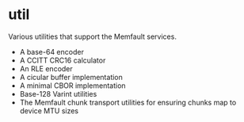 # util

Various utilities that support the Memfault services.

- A base-64 encoder
- A CCITT CRC16 calculator
- An RLE encoder
- A cicular buffer implementation
- A minimal CBOR implementation
- Base-128 Varint utilities
- The Memfault chunk transport utilities for ensuring chunks map to device MTU
  sizes
